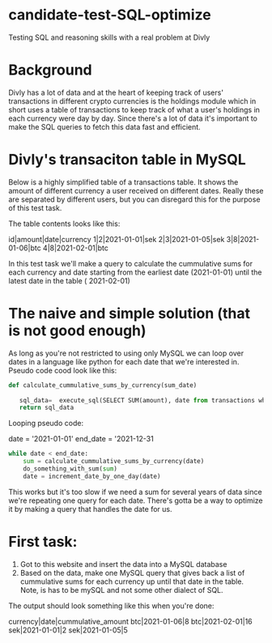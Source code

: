 # candidate-test-SQL-optimize
Testing SQL and reasoning skills with a real problem at Divly


# Background
Divly has a lot of data and at the heart of keeping track of users' transactions in different crypto currencies is the holdings module
which in short uses a table of transactions to keep track of what a user's holdings in each currency were day by day. Since there's a lot of data it's important to make the SQL queries to fetch this data fast and efficient.

# Divly's transaciton table in MySQL
Below is a highly simplified table of a transactions table. It shows the amount of different currency a user received on different dates. 
Really these are separated by different users, but you can disregard this for the purpose of this test task.

The table contents looks like this:

id|amount|date|currency
1|2|2021-01-01|sek
2|3|2021-01-05|sek
3|8|2021-01-06|btc
4|8|2021-02-01|btc


In this test task we'll make a query to calculate the cummulative sums for each currency and date starting from the earliest date (2021-01-01) until the latest date in the table ( 2021-02-01)

# The naive and simple solution (that is not good enough)
As long as you're not restricted to using only MySQL we can loop over dates in a language like python for each date that we're interested in.
Pseudo code cood look like this:

```python
def calculate_cummulative_sums_by_currency(sum_date)
  
   sql_data=  execute_sql(SELECT SUM(amount), date from transactions where transactions.date < sum_date GROUP BY currency;)
   return sql_data
 ```

Looping pseudo code:

date = '2021-01-01'
end_date = '2021-12-31

```python
while date < end_date:
    sum = calculate_cummulative_sums_by_currency(date)
    do_something_with_sum(sum)
    date = increment_date_by_one_day(date)
 ```

This works but it's too slow if we need a sum for several years of data since we're repeating one query for each date. There's gotta be a way to optimize it by making a query that handles the date for us.


# First task:
1. Got to this website and insert the data into a MySQL database
2. Based on the data, make one MySQL query that gives back a list of cummulative sums for each currency up until that date in the table. Note, is has to be mySQL and not some other dialect of SQL.

The output should look something like this when you're done:

currency|date|cummulative_amount
btc|2021-01-06|8
btc|2021-02-01|16
sek|2021-01-01|2
sek|2021-01-05|5

  

